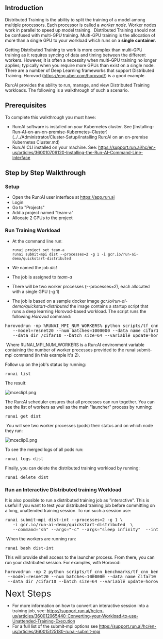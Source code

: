 ## Introduction

Distributed Training is the ability to split the training of a model among multiple processors. Each processor is called a _worker node_.&nbsp;Worker nodes work in parallel to speed up model training.&nbsp; Distributed Training should not be confused with multi-GPU training. Multi-GPU training is the allocation of more than a single GPU&nbsp;to your workload which runs on a __single__ __container__.

Getting Distributed Training to work is more complex than multi-GPU training as it requires syncing of data and timing between the different workers. However, it is often a necessity when multi-GPU training no longer applies; typically when you require more GPUs than exist on a single node. There are a number of Deep Learning frameworks that support Distributed Training. Horovod (<https://eng.uber.com/horovod/>) is a good example.

Run:AI provides the ability to run, manage, and view Distributed Training workloads. The following is a walkthrough of such a scenario.

## Prerequisites&nbsp;

To complete this walkthrough you must have:

*   Run:AI software is installed on your Kubernetes cluster. See [Installing-Run-AI-on-an-on-premise-Kubernetes-Cluster](../../Administrator/Cluster-Setup/Installing Run:AI on an on-premise Kubernetes Cluster.md)
*   Run:AI CLI installed on your machine. See:&nbsp;<https://support.run.ai/hc/en-us/articles/360010706120-Installing-the-Run-AI-Command-Line-Interface>

## Step by Step Walkthrough

### Setup

*   Open the Run:AI user interface at<span>&nbsp;</span><https://app.run.ai>
*   Login
*   Go to "Projects"
*   Add a project named "team-a"
*   Allocate 2 GPUs to the project

### Run Training Workload

*   At the command line run:

        runai project set team-a 
        runai submit-mpi dist --processes=2 -g 1 -i gcr.io/run-ai-demo/quickstart-distributed 

*   We named the job _dist_
*   The job is assigned to _team-a_
*   There will be two worker processes (--processes=2), each allocated with a single GPU (-g 1)
*   The job is based on a sample docker image<span>&nbsp;</span>_gcr.io/run-ai-demo/quickstart-distributed_&nbsp;the image contains a startup script that runs a deep learning Horovod-based workload. The script runs the following _Horovod_ command:

<pre class="c-mrkdwn__pre" data-stringify-type="pre">horovodrun -np %<span>RUNAI_MPI_NUM_WORKERS%</span> python scripts/tf_cnn_benchmarks/tf_cnn_benchmarks.py \<br/>   --model=resnet20 --num_batches=1000000 --data_name cifar10  \<br/>   --data_dir /cifar10 --batch_size=64 --variable_update=horovod</pre>

&nbsp;Where&nbsp;<span>RUNAI\_MPI\_NUM\_WORKERS is a Run:AI environment variable containing the number of worker processes provided to the runai submit-mpi command (in this example it's 2).</span>

Follow up on the job's status by running:

<pre>runai list</pre>

The result:

![mceclip1.png](https://support.run.ai/hc/article_attachments/360014298800/mceclip1.png)

The Run:AI scheduler ensures that all processes can run together. You can see the list of workers as well as the main "launcher" process by running:

<pre>runai get dist </pre>

&nbsp;You will see two worker processes (pods) their status and on which node they run:

![mceclip0.png](https://support.run.ai/hc/article_attachments/360014290699/mceclip0.png)

To see the merged logs of all pods run:

<pre>runai logs dist</pre>

Finally, you can delete the distributed training workload by running:

<pre>runai delete dist</pre>

### Run an Interactive Distributed training Workload

It is also possible to run a distributed training job as "interactive". This is useful if you want to test your distributed training job before committing on a long, unattended training session. To run such a session use:&nbsp;

<pre class="c-mrkdwn__pre" data-stringify-type="pre">runai submit-mpi dist-int --processes=2 -g 1 \ <br/>   -i gcr.io/run-ai-demo/quickstart-distributed  \<br/>   --command="sh" --args="-c" --args="sleep infinity"  --interactive</pre>

&nbsp;When the workers are running run:

<pre>runai bash dist-int</pre>

This will provide shell access to the launcher process. From there, you can run your distributed session. For examples, with Horovod:

<pre>horovodrun -np 2 python scripts/tf_cnn_benchmarks/tf_cnn_benchmarks.py \<br/> --model=resnet20 --num_batches=1000000 --data_name cifar10 \<br/> --data_dir /cifar10 --batch_size=64 --variable_update=horovod</pre>

<span style="font-size: 2.1em; font-family: -apple-system, BlinkMacSystemFont, 'Segoe UI', Helvetica, Arial, sans-serif;">Next Steps</span>

*   For more information on how to convert an interactive session into a training job, see: <https://support.run.ai/hc/en-us/articles/360012065440-Converting-your-Workload-to-use-Unattended-Training-Execution>
*   For a full list of the submit-mpi options see&nbsp;<https://support.run.ai/hc/en-us/articles/360015125180-runai-submit-mpi>&nbsp;

&nbsp;